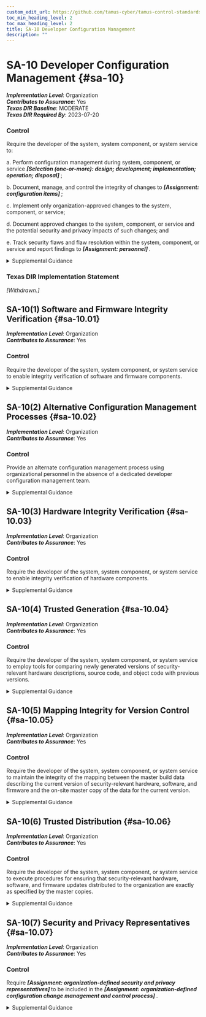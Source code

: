```yaml
---
custom_edit_url: https://github.com/tamus-cyber/tamus-control-standards/tree/main/content/tamus.edu/TAMUS_profile.xml
toc_min_heading_level: 2
toc_max_heading_level: 2
title: SA-10 Developer Configuration Management
description: ""
---
```


# SA-10 Developer Configuration Management {#sa-10}

_**Implementation Level**_: Organization\
_**Contributes to Assurance**_: Yes\
_**Texas DIR Baseline**_: MODERATE\
_**Texas DIR Required By**_: 2023-07-20

### Control

Require the developer of the system, system component, or system service to:

a. Perform configuration management during system, component, or service <strong title="sa-10_odp.01"> <em>[Selection (one-or-more): design; development; implementation; operation; disposal]</em> </strong>;

b. Document, manage, and control the integrity of changes to <strong title="sa-10_odp.02"> <em>[Assignment: configuration items]</em> </strong>;

c. Implement only organization-approved changes to the system, component, or service;

d. Document approved changes to the system, component, or service and the potential security and privacy impacts of such changes; and

e. Track security flaws and flaw resolution within the system, component, or service and report findings to <strong title="sa-10_odp.03"> <em>[Assignment: personnel]</em> </strong>.


<details><summary>Supplemental Guidance</summary>Organizations consider the quality and completeness of configuration management activities conducted by developers as direct evidence of applying effective security controls. Controls include protecting the master copies of material used to generate security-relevant portions of the system hardware, software, and firmware from unauthorized modification or destruction. Maintaining the integrity of changes to the system, system component, or system service requires strict configuration control throughout the system development life cycle to track authorized changes and prevent unauthorized changes.<br/><br/>The configuration items that are placed under configuration management include the formal model; the functional, high-level, and low-level design specifications; other design data; implementation documentation; source code and hardware schematics; the current running version of the object code; tools for comparing new versions of security-relevant hardware descriptions and source code with previous versions; and test fixtures and documentation. Depending on the mission and business needs of organizations and the nature of the contractual relationships in place, developers may provide configuration management support during the operations and maintenance stage of the system development life cycle.</details>

### Texas DIR Implementation Statement

<em>[Withdrawn.]</em>





## SA-10(1) Software and Firmware Integrity Verification {#sa-10.01}

_**Implementation Level**_: Organization\
_**Contributes to Assurance**_: Yes

### Control

Require the developer of the system, system component, or system service to enable integrity verification of software and firmware components.


<details><summary>Supplemental Guidance</summary>Software and firmware integrity verification allows organizations to detect unauthorized changes to software and firmware components using developer-provided tools, techniques, and mechanisms. The integrity checking mechanisms can also address counterfeiting of software and firmware components. Organizations verify the integrity of software and firmware components, for example, through secure one-way hashes provided by developers. Delivered software and firmware components also include any updates to such components.</details>


## SA-10(2) Alternative Configuration Management Processes {#sa-10.02}

_**Implementation Level**_: Organization\
_**Contributes to Assurance**_: Yes

### Control

Provide an alternate configuration management process using organizational personnel in the absence of a dedicated developer configuration management team.


<details><summary>Supplemental Guidance</summary>Alternate configuration management processes may be required when organizations use commercial off-the-shelf information technology products. Alternate configuration management processes include organizational personnel who review and approve proposed changes to systems, system components, and system services and conduct security and privacy impact analyses prior to the implementation of changes to systems, components, or services.</details>


## SA-10(3) Hardware Integrity Verification {#sa-10.03}

_**Implementation Level**_: Organization\
_**Contributes to Assurance**_: Yes

### Control

Require the developer of the system, system component, or system service to enable integrity verification of hardware components.


<details><summary>Supplemental Guidance</summary>Hardware integrity verification allows organizations to detect unauthorized changes to hardware components using developer-provided tools, techniques, methods, and mechanisms. Organizations may verify the integrity of hardware components with hard-to-copy labels, verifiable serial numbers provided by developers, and by requiring the use of anti-tamper technologies. Delivered hardware components also include hardware and firmware updates to such components.</details>


## SA-10(4) Trusted Generation {#sa-10.04}

_**Implementation Level**_: Organization\
_**Contributes to Assurance**_: Yes

### Control

Require the developer of the system, system component, or system service to employ tools for comparing newly generated versions of security-relevant hardware descriptions, source code, and object code with previous versions.


<details><summary>Supplemental Guidance</summary>The trusted generation of descriptions, source code, and object code addresses authorized changes to hardware, software, and firmware components between versions during development. The focus is on the efficacy of the configuration management process by the developer to ensure that newly generated versions of security-relevant hardware descriptions, source code, and object code continue to enforce the security policy for the system, system component, or system service. In contrast, [SA-10(1)](/catalog/sa/sa-10#sa-10.01) and [SA-10(3)](/catalog/sa/sa-10#sa-10.03) allow organizations to detect unauthorized changes to hardware, software, and firmware components using tools, techniques, or mechanisms provided by developers.</details>


## SA-10(5) Mapping Integrity for Version Control {#sa-10.05}

_**Implementation Level**_: Organization\
_**Contributes to Assurance**_: Yes

### Control

Require the developer of the system, system component, or system service to maintain the integrity of the mapping between the master build data describing the current version of security-relevant hardware, software, and firmware and the on-site master copy of the data for the current version.


<details><summary>Supplemental Guidance</summary>Mapping integrity for version control addresses changes to hardware, software, and firmware components during both initial development and system development life cycle updates. Maintaining the integrity between the master copies of security-relevant hardware, software, and firmware (including designs, hardware drawings, source code) and the equivalent data in master copies in operational environments is essential to ensuring the availability of organizational systems that support critical mission and business functions.</details>


## SA-10(6) Trusted Distribution {#sa-10.06}

_**Implementation Level**_: Organization\
_**Contributes to Assurance**_: Yes

### Control

Require the developer of the system, system component, or system service to execute procedures for ensuring that security-relevant hardware, software, and firmware updates distributed to the organization are exactly as specified by the master copies.


<details><summary>Supplemental Guidance</summary>The trusted distribution of security-relevant hardware, software, and firmware updates help to ensure that the updates are correct representations of the master copies maintained by the developer and have not been tampered with during distribution.</details>


## SA-10(7) Security and Privacy Representatives {#sa-10.07}

_**Implementation Level**_: Organization\
_**Contributes to Assurance**_: Yes

### Control

Require <strong title="sa-10.7_prm_1"> <em>[Assignment: organization-defined security and privacy representatives]</em> </strong> to be included in the <strong title="sa-10.7_prm_2"> <em>[Assignment: organization-defined configuration change management and control process]</em> </strong>.


<details><summary>Supplemental Guidance</summary>Information security and privacy representatives can include system security officers, senior agency information security officers, senior agency officials for privacy, and system privacy officers. Representation by personnel with information security and privacy expertise is important because changes to system configurations can have unintended side effects, some of which may be security- or privacy-relevant. Detecting such changes early in the process can help avoid unintended, negative consequences that could ultimately affect the security and privacy posture of systems. The configuration change management and control process in this control enhancement refers to the change management and control process defined by organizations in [SA-10b](#sa-10_smt.b).</details>
